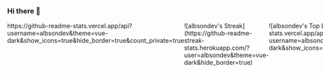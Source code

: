 ### Hi there 👋

<div style="display: flex; flex-wrap: nowrap; width: 100%;">
  <div>
    https://github-readme-stats.vercel.app/api?username=albsondev&theme=vue-dark&show_icons=true&hide_border=true&count_private=true
  </div>
  <div>
    ![albsondev's Streak](https://github-readme-streak-stats.herokuapp.com/?user=albsondev&theme=vue-dark&hide_border=true)
  </div>
  <div>
    ![albsondev's Top Languages](https://github-readme-stats.vercel.app/api/top-langs/?username=albsondev&theme=vue-dark&show_icons=true&hide_border=true&layout=compact)
  </div>
</div>

<!--
**albsondev/albsondev** is a ✨ _special_ ✨ repository because its `README.md` (this file) appears on your GitHub profile.

Here are some ideas to get you started:

- 🔭 I’m currently working on ...
- 🌱 I’m currently learning ...
- 👯 I’m looking to collaborate on ...
- 🤔 I’m looking for help with ...
- 💬 Ask me about ...
- 📫 How to reach me: ...
- 😄 Pronouns: ...
- ⚡ Fun fact: ...
-->
